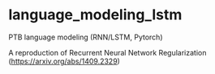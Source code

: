 # language_modeling_lstm
PTB language modeling (RNN/LSTM, Pytorch)

A reproduction of Recurrent Neural Network Regularization (https://arxiv.org/abs/1409.2329)
